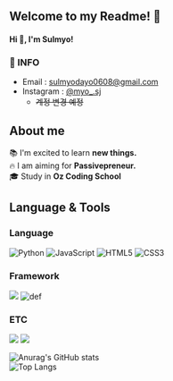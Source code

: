 ## Welcome to my Readme! 🎉
 #### Hi 👋, I'm Sulmyo!

### 📌 INFO
- Email : sulmyodayo0608@gmail.com
- Instagram : [@myo_.sj](https://www.instagram.com/myo_.sj/)
    - ~~계정 변경 예정~~

## About me
 📚 I'm excited to learn **new things.** \
 🔥 I am aiming for **Passivepreneur.** \
 🎓 Study in **Oz Coding School**

## Language & Tools
<!-- Language -->
### **Language**
![Python](https://camo.githubusercontent.com/56290d7eb149acd99d843348e14ab97c5d8b29c6ff49c0057068bb99df658229/68747470733a2f2f696d672e736869656c64732e696f2f62616467652f507974686f6e2d3337373641423f7374796c653d666c61742d737175617265266c6f676f3d507974686f6e266c6f676f436f6c6f723d7768697465) ![JavaScript](https://camo.githubusercontent.com/d209ef4e15e2e594853ab8425b9a884338d3f1b8d25efbaedcdd616a2bc918b8/68747470733a2f2f696d672e736869656c64732e696f2f62616467652f4a6176615363726970742d4637444631453f7374796c653d666c61742d737175617265266c6f676f3d4a617661536372697074266c6f676f436f6c6f723d7768697465) ![HTML5](https://camo.githubusercontent.com/1376cb018bc52e2dcf0ebeda06b1185db8fc231a0e9588713a048e87f7c11c37/68747470733a2f2f696d672e736869656c64732e696f2f62616467652f48544d4c352d4533344632363f7374796c653d666c61742d737175617265266c6f676f3d48544d4c35266c6f676f436f6c6f723d7768697465) ![CSS3](https://camo.githubusercontent.com/62e058ea5cad05af7cd86d0ab3fccf81be8c734e8df7e7a4249c8fc49b45063b/68747470733a2f2f696d672e736869656c64732e696f2f62616467652f435353332d3135373242363f7374796c653d666c61742d737175617265266c6f676f3d43535333266c6f676f436f6c6f723d7768697465)
<!-- Framework -->
### **Framework**
![](https://camo.githubusercontent.com/eb070819fccb12757a0fefb432a37360fe552dbe5cdef6fee8df054969ffd21c/68747470733a2f2f696d672e736869656c64732e696f2f62616467652f466c61736b2d3030303030303f7374796c653d666c61742d737175617265266c6f676f3d466c61736b266c6f676f436f6c6f723d7768697465) ![def](https://camo.githubusercontent.com/0a955b51e047c2ca1c11db41f2038c5bacda1086760b627625b3ac830eb59076/68747470733a2f2f696d672e736869656c64732e696f2f62616467652f446a616e676f2d3039324532303f7374796c653d666c61742d737175617265266c6f676f3d446a616e676f266c6f676f436f6c6f723d7768697465)
<!-- ETC -->
### **ETC**
![](https://img.shields.io/badge/Amazon%20AWS-232F3E?style=flat-square&logo=Amazon%20AWS&logoColor=white) ![](https://camo.githubusercontent.com/a4bec6acac0346481d8de167d0cbecba0d9a8e1b0a9f823a084770edced1796d/68747470733a2f2f696d672e736869656c64732e696f2f62616467652f4d7953514c2d3434373941313f7374796c653d666c61742d737175617265266c6f676f3d4d7953514c266c6f676f436f6c6f723d7768697465)

![Anurag's GitHub stats](https://github-readme-stats.vercel.app/api?username=PSulMyo&hide=contribs,prs) \
![Top Langs](https://github-readme-stats.vercel.app/api/top-langs/?username=PSulMyo&langs_count=8)  

